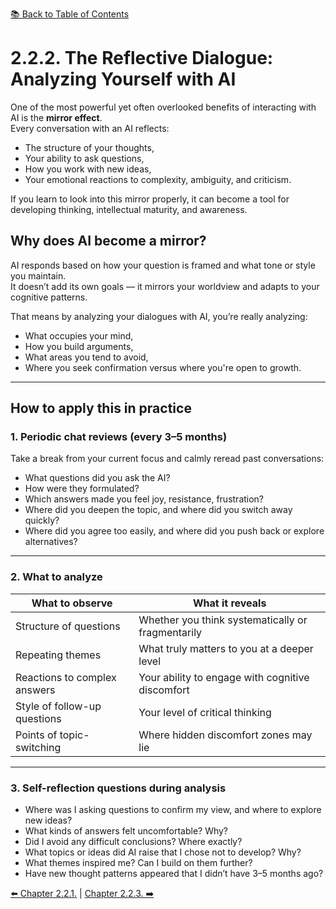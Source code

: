 [📚 Back to Table of Contents](../../README.md)

# 2.2.2. The Reflective Dialogue: Analyzing Yourself with AI

One of the most powerful yet often overlooked benefits of interacting with AI is the **mirror effect**.  
Every conversation with an AI reflects:
- The structure of your thoughts,
- Your ability to ask questions,
- How you work with new ideas,
- Your emotional reactions to complexity, ambiguity, and criticism.

If you learn to look into this mirror properly, it can become a tool for developing thinking, intellectual maturity, and awareness.

## Why does AI become a mirror?

AI responds based on how your question is framed and what tone or style you maintain.  
It doesn’t add its own goals — it mirrors your worldview and adapts to your cognitive patterns.

That means by analyzing your dialogues with AI, you’re really analyzing:
- What occupies your mind,
- How you build arguments,
- What areas you tend to avoid,
- Where you seek confirmation versus where you're open to growth.

---

## How to apply this in practice

### 1. Periodic chat reviews (every 3–5 months)

Take a break from your current focus and calmly reread past conversations:
- What questions did you ask the AI?
- How were they formulated?
- Which answers made you feel joy, resistance, frustration?
- Where did you deepen the topic, and where did you switch away quickly?
- Where did you agree too easily, and where did you push back or explore alternatives?

---

### 2. What to analyze

| What to observe             | What it reveals                                            |
|-----------------------------|-------------------------------------------------------------|
| Structure of questions       | Whether you think systematically or fragmentarily          |
| Repeating themes             | What truly matters to you at a deeper level                |
| Reactions to complex answers | Your ability to engage with cognitive discomfort           |
| Style of follow-up questions | Your level of critical thinking                            |
| Points of topic-switching    | Where hidden discomfort zones may lie                      |

---

### 3. Self-reflection questions during analysis

- Where was I asking questions to confirm my view, and where to explore new ideas?
- What kinds of answers felt uncomfortable? Why?
- Did I avoid any difficult conclusions? Where exactly?
- What topics or ideas did AI raise that I chose not to develop? Why?
- What themes inspired me? Can I build on them further?
- Have new thought patterns appeared that I didn’t have 3–5 months ago?

[⬅️ Chapter 2.2.1.](chapter221.md)  |  [Chapter 2.2.3. ➡️](chapter223.md)
